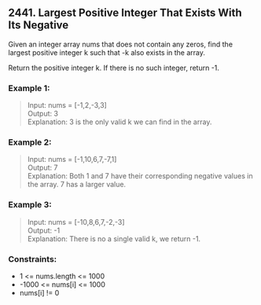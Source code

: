 ## 2441. Largest Positive Integer That Exists With Its Negative

Given an integer array nums that does not contain any zeros, find the largest positive integer k such that -k also exists in the array.

Return the positive integer k. If there is no such integer, return -1.

### Example 1:

> Input: nums = [-1,2,-3,3]<br/>
> Output: 3<br/>
> Explanation: 3 is the only valid k we can find in the array.

### Example 2:

> Input: nums = [-1,10,6,7,-7,1]<br/>
> Output: 7<br/>
> Explanation: Both 1 and 7 have their corresponding negative values in the array. 7 has a larger value.

### Example 3:

> Input: nums = [-10,8,6,7,-2,-3]<br/>
> Output: -1<br/>
> Explanation: There is no a single valid k, we return -1.

### Constraints:

- 1 <= nums.length <= 1000
- -1000 <= nums[i] <= 1000
- nums[i] != 0
